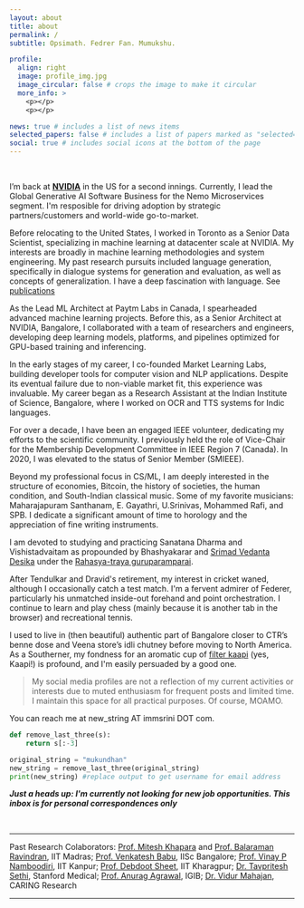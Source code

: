 ```yaml
---
layout: about
title: about
permalink: /
subtitle: Opsimath. Fedrer Fan. Mumukshu.

profile:
  align: right
  image: profile_img.jpg
  image_circular: false # crops the image to make it circular
  more_info: >
    <p></p>
    <p></p>

news: true # includes a list of news items
selected_papers: false # includes a list of papers marked as "selected={true}"
social: true # includes social icons at the bottom of the page
---
```


<br>

I’m back at **[NVIDIA](https://www.nvidia.com/en-us/)** in the US for a second innings. Currently, I lead the Global Generative AI Software Business for the Nemo Microservices segment. I'm resposible for driving adoption by strategic partners/customers and world-wide go-to-market. 

Before relocating to the United States, I worked in Toronto as a Senior Data Scientist, specializing in machine learning at datacenter scale at NVIDIA. My interests are broadly in machine learning methodologies and system engineering. My past research pursuits included language generation, specifically in dialogue systems for generation and evaluation, as well as concepts of generalization. I have a deep fascination with language. See [publications](https://immsrini.github.io/publications/)

As the Lead ML Architect at Paytm Labs in Canada, I spearheaded advanced machine learning projects. Before this, as a Senior Architect at NVIDIA, Bangalore, I collaborated with a team of researchers and engineers, developing deep learning models, platforms, and pipelines optimized for GPU-based training and inferencing.

In the early stages of my career, I co-founded Market Learning Labs, building developer tools for computer vision and NLP applications. Despite its eventual failure due to non-viable market fit, this experience was invaluable. My career began as a Research Assistant at the Indian Institute of Science, Bangalore, where I worked on OCR and TTS systems for Indic languages.

For over a decade, I have been an engaged IEEE volunteer, dedicating my efforts to the scientific community. I previously held the role of Vice-Chair for the Membership Development Committee in IEEE Region 7 (Canada). In 2020, I was elevated to the status of Senior Member (SMIEEE).

Beyond my professional focus in CS/ML, I am deeply interested in the structure of economies, Bitcoin, the history of societies, the human condition, and South-Indian classical music. Some of my favorite musicians: Maharajapuram Santhanam, E. Gayathri, U.Srinivas, Mohammed Rafi, and SPB. I dedicate a significant amount of time to horology and the appreciation of fine writing instruments. 

I am devoted to studying and practicing Sanatana Dharma and Vishistadvaitam as propounded by Bhashyakarar and [Srimad Vedanta Desika](https://www.andavan.org/srivaishnavism/srimad-vedanta-desikan/) under the [Rahasya-traya guruparamparai](https://www.andavan.org/).

After Tendulkar and Dravid's retirement, my interest in cricket waned, although I occasionally catch a test match. I'm a fervent admirer of Federer, particularly his unmatched inside-out forehand and point orchestration. I continue to learn and play chess (mainly because it is another tab in the browser) and recreational tennis.

I used to live in (then beautiful) authentic part of Bangalore closer to CTR’s benne dose and Veena store’s idli chutney before moving to North America. As a Southerner, my fondness for an aromatic cup of [filter kaapi](https://en.wikipedia.org/wiki/Indian_filter_coffee) (yes, Kaapi!) is profound, and I'm easily persuaded by a good one.

> My social media profiles are not a reflection of my current activities or interests due to muted enthusiasm for frequent posts and limited time. I maintain this space for all practical purposes. Of course, MOAMO. 

You can reach me at new_string AT immsrini DOT com.

```python
def remove_last_three(s):
    return s[:-3]

original_string = "mukundhan"
new_string = remove_last_three(original_string)
print(new_string) #replace output to get username for email address
```

***Just a heads up: I'm currently not looking for new job opportunities. This inbox is for personal correspondences only***

<br>
<hr />

<p>Past Research Colaborators: <a href="https://www.cse.iitm.ac.in/~miteshk/" target="\_blank">Prof. Mitesh Khapara</a> and <a href="https://www.cse.iitm.ac.in/~ravi/" target="\_blank">Prof. Balaraman Ravindran</a>, IIT Madras; <a href="http://cds.iisc.ac.in/faculty/venky/" target="\_blank">Prof. Venkatesh Babu</a>, IISc Bangalore; <a href="https://www.cse.iitk.ac.in/users/vinaypn/" target="\_blank">Prof. Vinay P Namboodiri</a>, IIT Kanpur; <a href="http://www.facweb.iitkgp.ernet.in/~debdoot/" target="\_blank">Prof. Debdoot Sheet</a>, IIT Kharagpur; <a href="https://profiles.stanford.edu/tavpritesh-sethi" target="\_blank">Dr. Tavpritesh Sethi</a>, Stanford Medical; <a href="https://www.igib.res.in/?q=anuragagrawal" target="\_blank">Prof. Anurag Agrawal</a>, IGIB; <a href="http://www.caring-research.com/" target="\_blank">Dr. Vidur Mahajan</a>, CARING Research</p>

<hr/>
